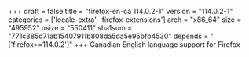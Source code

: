 +++
draft = false
title = "firefox-en-ca 114.0.2-1"
version = "114.0.2-1"
categories = ['locale-extra', 'firefox-extensions']
arch = "x86_64"
size = "495952"
usize = "550411"
sha1sum = "771c385d71ab15407911b808da5da5e95bfb4530"
depends = "['firefox>=114.0.2']"
+++
Canadian English language support for Firefox